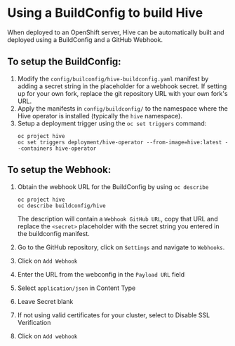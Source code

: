 # Using a BuildConfig to build Hive

When deployed to an OpenShift server, Hive can be automatically built and deployed using a BuildConfig and a GitHub
Webhook. 

## To setup the BuildConfig:

1. Modify the `config/builconfig/hive-buildconfig.yaml` manifest by adding a secret string in the placeholder for a 
   webhook secret. If setting up for your own fork, replace the git repository URL with your own fork's URL.
1. Apply the manifests in `config/buildconfig/` to the namespace where the Hive operator is installed (typically the `hive` namespace).
1. Setup a deployment trigger using the `oc set triggers` command:
   ```
   oc project hive
   oc set triggers deployment/hive-operator --from-image=hive:latest --containers hive-operator
   ```

## To setup the Webhook:

1. Obtain the webhook URL for the BuildConfig by using `oc describe`
   ```
   oc project hive
   oc describe buildconfig/hive
   ```
   The description will contain a `Webhook GitHub URL`, copy that URL and replace the 
   `<secret>` placeholder with the secret string you entered in the buildconfig manifest.

1. Go to the GitHub repository, click on `Settings` and navigate to `Webhooks`.
1. Click on `Add Webhook`
1. Enter the URL from the webconfig in the `Payload URL` field
1. Select `application/json` in Content Type
1. Leave Secret blank
1. If not using valid certificates for your cluster, select to Disable SSL Verification
1. Click on `Add webhook`
